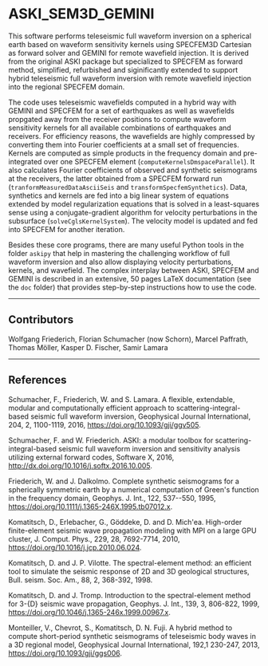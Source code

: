 # ASKI_SEM3D_GEMINI
This software performs teleseismic full waveform inversion on a spherical earth based on waveform sensitivity kernels using SPECFEM3D Cartesian as forward solver and GEMINI for remote wavefield injection. It is derived from the original ASKI package but specialized to SPECFEM as forward method, simplified, refurbished and siginificantly extended to support hybrid teleseismic full waveform inversion with remote wavefield injection into the regional SPECFEM domain.

The code uses teleseismic wavefields computed in a hybrid way with GEMINI and SPECFEM for a set of earthquakes as well as wavefields propgated away from the receiver positions to compute waveform sensitivity kernels for all available combinations of earthquakes and receivers. For efficiency reasons, the wavefields are  highly compressed by converting them into Fourier coefficients at a small set of frequencies. Kernels are computed as simple products in the frequency domain and pre-integrated over one SPECFEM element (``computeKernelsDmspaceParallel``). It also calculates Fourier coefficients of observed and synthetic seismograms at the receivers, the latter obtained from a SPECFEM forward run (``tranformMeasuredDataAsciiSeis`` and ``transformSpecfemSynthetics``). Data, synthetics and kernels are fed into a big linear system of equations extended by model regularization equations that is solved in a least-squares sense using a conjugate-gradient algorithm for velocity perturbations in the subsurface (``solveCglsKernelSystem``). The velocity model is updated and fed into SPECFEM for another iteration. 

Besides these core programs, there are many useful Python tools in the folder ``askipy`` that help in mastering the challenging workflow of full waveform inversion and also allow displaying velocity perturbations, kernels, and wavefield. The complex interplay between ASKI, SPECFEM and GEMINI is described in an extensive, 50 pages LaTeX documentation (see the ``doc`` folder) that provides step-by-step instructions how to use the code.

------------
Contributors
------------
Wolfgang Friederich, Florian Schumacher (now Schorn), Marcel Paffrath, Thomas Möller, Kasper D. Fischer, Samir Lamara

----------
References
----------
Schumacher, F., Friederich, W. and S. Lamara. A flexible, extendable, modular and computationally efficient approach to scattering-integral-based seismic full waveform inversion, Geophysical Journal International, 204, 2, 1100-1119, 2016, https://doi.org/10.1093/gji/ggv505.

Schumacher, F. and W. Friederich. ASKI: a modular toolbox for scattering-integral-based seismic full waveform inversion and sensitivity analysis utilizing external forward codes, Software X, 2016,  http://dx.doi.org/10.1016/j.softx.2016.10.005.

Friederich, W. and J. Dalkolmo. Complete synthetic seismograms for a spherically symmetric earth by a numerical computation of Green's function in the frequency domain,	Geophys. J. Int., 122, 537--550, 1995, https://doi.org/10.1111/j.1365-246X.1995.tb07012.x.

Komatitsch, D., Erlebacher, G., Göddeke, D. and D. Mich\'ea. High-order finite-element seismic wave propagation modeling with MPI on a large GPU cluster, J. Comput. Phys., 229, 28, 7692-7714, 2010, https://doi.org/10.1016/j.jcp.2010.06.024.

Komatitsch, D. and J. P. Vilotte. The spectral-element method: an efficient tool to simulate the seismic response of 2D and 3D geological structures, Bull. seism. Soc. Am., 88, 2, 368-392, 1998.

Komatitsch, D. and J. Tromp. Introduction to the spectral-element method for 3-{D} seismic wave propagation, Geophys. J. Int., 139, 3, 806-822, 1999, https://doi.org/10.1046/j.1365-246x.1999.00967.x.

Monteiller, V., Chevrot, S., Komatitsch, D. N. Fuji. A hybrid method to compute short-period synthetic seismograms of teleseismic body waves in a 3D regional model,
Geophysical Journal International, 192,1 230-247, 2013, https://doi.org/10.1093/gji/ggs006.
